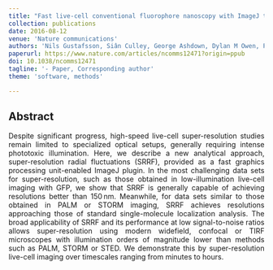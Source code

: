 ```yaml
---
title: "Fast live-cell conventional fluorophore nanoscopy with ImageJ through super-resolution radial fluctuations"
collection: publications
date: 2016-08-12
venue: 'Nature communications'
authors: 'Nils Gustafsson, Siân Culley, George Ashdown, Dylan M Owen, Pedro Matos Pereira, Ricardo Henriques'
paperurl: https://www.nature.com/articles/ncomms12471?origin=ppub
doi: 10.1038/ncomms12471
tagline: '- Paper, Corresponding author'
theme: 'software, methods'

---
```


<h2> Abstract </h2>
<p align= "justify">
Despite significant progress, high-speed live-cell super-resolution studies remain limited to specialized optical setups, generally requiring intense phototoxic illumination. Here, we describe a new analytical approach, super-resolution radial fluctuations (SRRF), provided as a fast graphics processing unit-enabled ImageJ plugin. In the most challenging data sets for super-resolution, such as those obtained in low-illumination live-cell imaging with GFP, we show that SRRF is generally capable of achieving resolutions better than 150 nm. Meanwhile, for data sets similar to those obtained in PALM or STORM imaging, SRRF achieves resolutions approaching those of standard single-molecule localization analysis. The broad applicability of SRRF and its performance at low signal-to-noise ratios allows super-resolution using modern widefield, confocal or TIRF microscopes with illumination orders of magnitude lower than methods such as PALM, STORM or STED. We demonstrate this by super-resolution live-cell imaging over timescales ranging from minutes to hours.
